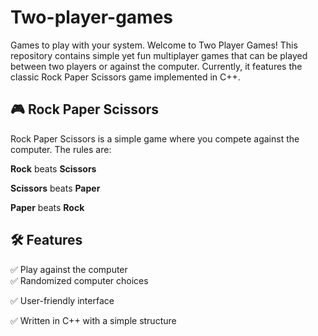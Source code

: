# Two-player-games
Games to play with your system.
Welcome to Two Player Games! This repository contains simple yet fun multiplayer games that can be played between two players or against the computer. Currently, it features the classic Rock Paper Scissors game implemented in C++.

## 🎮 Rock Paper Scissors

Rock Paper Scissors is a simple game where you compete against the computer. The rules are:

**Rock** beats **Scissors**

**Scissors** beats **Paper**

**Paper** beats **Rock**

## 🛠 Features

✅ Play against the computer
<br>
✅ Randomized computer choices

✅ User-friendly interface

✅ Written in C++ with a simple structure
